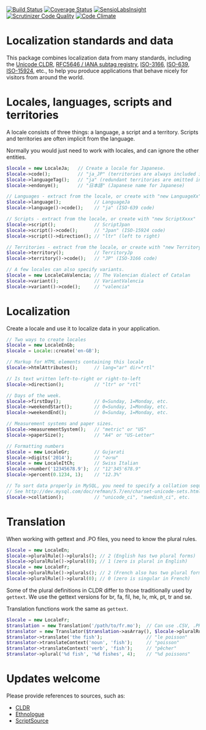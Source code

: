 [![Build Status](https://travis-ci.org/fisharebest/localization.svg?branch=master)](https://travis-ci.org/fisharebest/localization)
[![Coverage Status](https://img.shields.io/coveralls/fisharebest/localization.svg)](https://coveralls.io/r/fisharebest/localization?branch=master)
[![SensioLabsInsight](https://insight.sensiolabs.com/projects/a252b4b3-62c1-40bd-be44-43a7dc6e4a9b/mini.png)](https://insight.sensiolabs.com/projects/a252b4b3-62c1-40bd-be44-43a7dc6e4a9b)
[![Scrutinizer Code Quality](https://scrutinizer-ci.com/g/fisharebest/localization/badges/quality-score.png?b=master)](https://scrutinizer-ci.com/g/fisharebest/localization/?branch=master)
[![Code Climate](https://codeclimate.com/github/fisharebest/localization/badges/gpa.svg)](https://codeclimate.com/github/fisharebest/localization)

Localization standards and data
===============================

This package combines localization data from many standards, including
the [Unicode CLDR](http://cldr.unicode.org),
[RFC5646 / IANA subtag registry](https://tools.ietf.org/html/rfc5646),
[ISO-3166](https://en.wikipedia.org/wiki/ISO_3166),
[ISO-639](https://en.wikipedia.org/wiki/ISO_639),
[ISO-15924](http://unicode.org/iso15924/),
etc., to help you produce applications that behave nicely for visitors from
around the world.

Locales, languages, scripts and territories
===========================================

A locale consists of three things: a language, a script and a territory.
Scripts and territories are often implicit from the language.

Normally you would just need to work with locales, and can ignore the
other entities.

``` php
$locale = new LocaleJa;   // Create a locale for Japanese.
$locale->code();          // "ja_JP" (territories are always included in locale codes)
$locale->languageTag();   // "ja" (redundant territories are omitted in tags)
$locale->endonym();       // "日本語" (Japanese name for Japanese)

// Languages - extract from the locale, or create with "new LanguageXx"
$locale->language();            // LanguageJa
$locale->language()->code();    // "ja" (ISO-639 code)

// Scripts - extract from the locale, or create with "new ScriptXxxx"
$locale->script();              // ScriptJpan
$locale->script()->code();      // "Jpan" (ISO-15924 code)
$locale->script()->direction(); // "ltr" (left to right)

// Territories - extract from the locale, or create with "new TerritoryXx"
$locale->territory();           // TerritoryJp
$locale->territory()->code();   // "JP" (ISO-3166 code)

// A few locales can also specify variants.
$locale = new LocaleCaValencia; // The Valencian dialect of Catalan
$locale->variant();             // VariantValencia
$locale->variant()->code();     // "valencia"
```

Localization
============

Create a locale and use it to localize data in your application.

``` php
// Two ways to create locales
$locale = new LocaleEnGb;
$locale = Locale::create('en-GB');

// Markup for HTML elements containing this locale
$locale->htmlAttributes();      // lang="ar" dir="rtl"

// Is text written left-to-right or right-to-left
$locale->direction();           // "ltr" or "rtl"

// Days of the week.
$locale->firstDay();            // 0=Sunday, 1=Monday, etc.
$locale->weekendStart();        // 0=Sunday, 1=Monday, etc.
$locale->weekendEnd();          // 0=Sunday, 1=Monday, etc.

// Measurement systems and paper sizes.
$locale->measurementSystem();   // "metric" or "US"
$locale->paperSize();           // "A4" or "US-Letter"

// Formatting numbers
$locale = new LocaleGr;         // Gujarati
$locale->digits('2014');        // "૨૦૧૪"
$locale = new LocaleItCh;       // Swiss Italian
$locale->number('12345678.9');  // "12'345'678.9"
$locale->percent(0.1234, 1);    // "12.3%"

// To sort data properly in MySQL, you need to specify a collation sequence.
// See http://dev.mysql.com/doc/refman/5.7/en/charset-unicode-sets.html
$locale->collation();           // "unicode_ci", "swedish_ci", etc.
```

Translation
===========

When working with gettext and .PO files, you need to know the plural rules.

``` php
$locale = new LocaleEn;
$locale->pluralRule()->plurals(); // 2 (English has two plural forms)
$locale->pluralRule()->plural(0); // 1 (zero is plural in English)
$locale = new LocaleFr;
$locale->pluralRule()->plurals(); // 2 (French also has two plural forms)
$locale->pluralRule()->plural(0); // 0 (zero is singular in French)
```

Some of the plural definitions in CLDR differ to those traditionally used by `gettext`.
We use the gettext versions for br, fa, fil, he, lv, mk, pt, tr and se.

Translation functions work the same as `gettext`.

``` php
$locale = new LocaleFr;
$translation = new Translation('/path/to/fr.mo');  // Can use .CSV, .PHP and .MO files
$translator = new Translator($translation->asArray(), $locale->pluralRule());
$translator->translate('the fish');                // "le poisson" 
$translator->translateContext('noun', 'fish');     // "poisson" 
$translator->translateContext('verb', 'fish');     // "pêcher" 
$translator->plural('%d fish', '%d fishes', 4);    // "%d poissons" 
```


Updates welcome
===============

Please provide references to sources, such as:

* [CLDR](http://localization.unicode.org)
* [Ethnologue](https://www.ethnologue.com)
* [ScriptSource](https://www.scriptsource.org)
